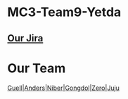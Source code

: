 # MC3-Team9-Yetda

## [Our Jira](https://chaeminlee.atlassian.net/jira/software/projects/EARJ/boards/1)

# Our Team

[Guell](https://github.com/Valentino1994)|[Anders](https://github.com/boskim22)|[Niber](https://github.com/im-niber)|[Gongdol](https://github.com/realmountain1129)|[Zero](https://github.com/yys88699)|[Juju](https://github.com/shinehardd)
